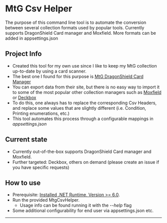 # MtG Csv Helper

The purpose of this command line tool is to automate the conversion between several collection formats used by popular tools.
Currently supports DragonShield Card manager and Moxfield. More formats can be added in appsettings.json


## Project Info

* Created this tool for my own use since I like to keep my MtG collection up-to-date by using a card scanner.
* The best one I found for this purpose is [MtG DragonShield Card Manager](https://mtg.dragonshield.com/)
* You can export data from their site, but there is no easy way to import it to some of the most popular other collection managers such as [Moxfield](https://www.moxfield.com/collection) or [Deckbox](https://deckbox.org)
* To do this, one always has to replace the corresponding Csv Headers, and replace some values that are slightly different (i.e. Condition, Printing enumerations, etc.)
* This tool automates this process through a configurable mappings in *appsettings.json*

## Current state

* Currently out-of-the-box supports DragonShield Card manager and Moxfield.
* Further targeted: Deckbox, others on demand (please create an issue if you have specific requests)



## How to use

* Prerequisite: [Installed .NET Runtime, Version >= 6.0](https://dotnet.microsoft.com/download/dotnet).
* Run the provided MtgCsvHelper.
	* Usage info can be found running it with the *--help* flag
* Some additional configurability for end user via appsettings.json etc.



----------------

